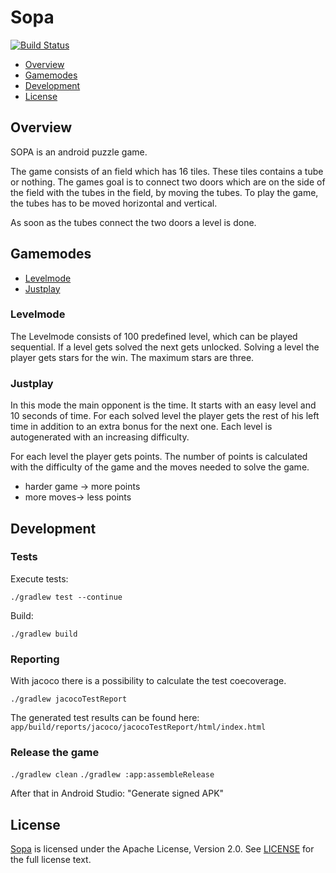 # Sopa #

[![Build Status](https://travis-ci.org/Contargo/iris.svg?branch=1.7)](https://travis-ci.org/Contargo/iris)

* [Overview](https://github.com/pongo710/sopa/#overview)
* [Gamemodes](https://github.com/pongo710/sopa/#gamemodes)
* [Development](https://github.com/pongo710/sopa/#development)
* [License](https://github.com/pongo710/sopa/#license)

## Overview ##

SOPA is an android puzzle game.

The game consists of an field which has 16 tiles. These tiles contains a tube or nothing.
The games goal is to connect two doors which are on the side of the field with the tubes in the field, by moving the tubes.
To play the game, the tubes has to be moved horizontal and vertical.

As soon as the tubes connect the two doors a level is done.

## Gamemodes ##

* [Levelmode](https://github.com/pongo710/sopa/#levelmode)
* [Justplay](https://github.com/pongo710/sopa/#justplay)

### Levelmode ###

The Levelmode consists of 100 predefined level, which can be played sequential. If a level gets solved the next gets unlocked.
Solving a level the player gets stars for the win. The maximum stars are three.

### Justplay ###

In this mode the main opponent is the time. It starts with an easy level and 10 seconds of time. 
For each solved level the player gets the rest of his left time in addition to an extra bonus for the next one.
Each level is autogenerated with an increasing difficulty.

For each level the player gets points. The number of points is calculated with the difficulty of the game and the moves needed to solve the game.
* harder game -> more points
* more moves-> less points

## Development ##

### Tests ###


Execute tests:

```./gradlew test --continue```

Build:

```./gradlew build```

### Reporting ###

With jacoco there is a possibility to calculate the test coecoverage.

```./gradlew jacocoTestReport```

The generated test results can be found here: ```app/build/reports/jacoco/jacocoTestReport/html/index.html```

### Release the game ###

```./gradlew clean```
```./gradlew :app:assembleRelease```

After that in Android Studio: "Generate signed APK"

## License ##

[Sopa](https://github.com/pongo710/sopa) is licensed under the Apache License, Version 2.0. See [LICENSE](https://github.com/pongo710/sopa/blob/master/LICENSE.txt) for the full license text.

